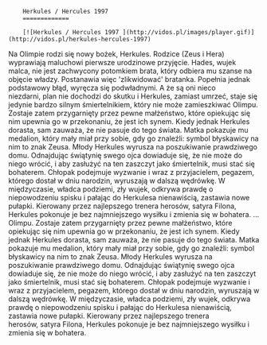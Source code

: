 
        Herkules / Hercules 1997 
        =============
        
        [![Herkules / Hercules 1997 ](http://vidos.pl/images/player.gif)](http://vidos.pl/herkules-hercules-1997)
        
        
 Na Olimpie rodzi się nowy bożek, Herkules. Rodzice (Zeus i Hera) wyprawiają maluchowi pierwsze urodzinowe przyjęcie. Hades, wujek malca, nie jest zachwycony potomkiem brata, który odbiera mu szanse na objęcie władzy. Postanawia więc 'zlikwidować' bratanka. Popełnia jednak podstawowy błąd, wyręcza się podwładnymi. A że są oni nieco niezdarni, plan nie dochodzi do skutku i Herkules, zamiast umrzeć, staje się jedynie bardzo silnym śmiertelnikiem, który nie może zamieszkiwać Olimpu. Zostaje zatem przygarnięty przez pewne małżeństwo, które opiekując się nim upewnia go w przekonaniu, że jest ich synem. Kiedy jednak Herkules dorasta, sam zauważa, że nie pasuje do tego świata. Matka pokazuje mu medalion, który mały miał przy sobie, gdy go znaleźli: symbol błyskawicy na nim to znak Zeusa. Młody Herkules wyrusza na poszukiwanie prawdziwego domu. Odnajdując świątynię swego ojca dowiaduje się, że nie może do niego wrócić, i aby zasłużyć na ten zaszczyt jako śmiertelnik, musi stać się bohaterem. Chłopak podejmuje wyzwanie i wraz z przyjacielem, pegazem, którego dostał w dniu narodzin, wyruszają w dalszą wędrówkę. W międzyczasie, władca podziemi, zły wujek, odkrywa prawdę o niepowodzeniu spisku i pałając do Herkulesa nienawiścią, zastawia nowe pułapki. Kierowany przez najlepszego trenera herosów, satyra Filona, Herkules pokonuje je bez najmniejszego wysiłku i zmienia się w bohatera.   ... Olimpu. Zostaje zatem przygarnięty przez pewne małżeństwo, które opiekując się nim upewnia go w przekonaniu, że jest ich synem. Kiedy jednak Herkules dorasta, sam zauważa, że nie pasuje do tego świata. Matka pokazuje mu medalion, który mały miał przy sobie, gdy go znaleźli: symbol błyskawicy na nim to znak Zeusa. Młody Herkules wyrusza na poszukiwanie prawdziwego domu. Odnajdując świątynię swego ojca dowiaduje się, że nie może do niego wrócić, i aby zasłużyć na ten zaszczyt jako śmiertelnik, musi stać się bohaterem. Chłopak podejmuje wyzwanie i wraz z przyjacielem, pegazem, którego dostał w dniu narodzin, wyruszają w dalszą wędrówkę. W międzyczasie, władca podziemi, zły wujek, odkrywa prawdę o niepowodzeniu spisku i pałając do Herkulesa nienawiścią, zastawia nowe pułapki. Kierowany przez najlepszego trenera herosów, satyra Filona, Herkules pokonuje je bez najmniejszego wysiłku i zmienia się w bohatera.
    
